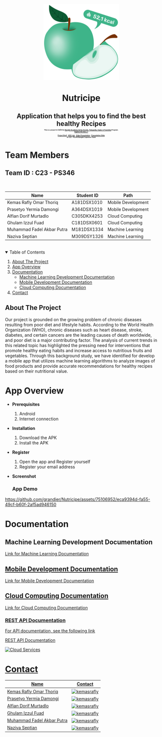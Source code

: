 <!-- PROJECT LOGO -->
<br />
<p align="center">
  <a href="https://github.com/grandier/Nutricipe">
    <img src="https://github.com/grandier/Nutricipe/blob/main/Mobile%20Development/app/src/main/res/drawable/logo_app.png" width='250dp' alt="Logo" >
  </a>

  <h1 align="center">Nutricipe</h1>
  <h2 align="center">
  Application that helps you to find the best healthy Recipes
  
  <p align="center" style="font-size: 5px;">
  This is a project to fulfill the 
  <a href="https://grow.google/intl/id_id/bangkit/"><strong>Bangkit Academy led by Google, Tokopedia, Gojek, & Traveloka</strong></a>
  Program.
  <br />
  <a href="https://github.com/grandier/Nutricipe"><strong>Explore the docs »</strong></a>
  <br />
  <br />
  <a href="https://docs.google.com/document/d/1npJJuspqjWDtG6pWSPVhmbHB614CbpCGWlmkAmNxyPY/edit?usp=sharing">Project Brief</a>
  ·
  <a href="https://github.com/grandier/Nutricipe/releases">APK Link</a>
  ·
  <a href="https://youtu.be/QrIgG2bFTN4">Video Presentation</a>
  ·
  <a href="https://www.canva.com/design/DAFlkkPGUqk/p9rbo6J-qypnhQWOCgSWIQ/view?utm_content=DAFlkkPGUqk&utm_campaign=designshare&utm_medium=link&utm_source=publishsharelink">Presentation Slide</a>
  <br />
  © C23 - PS346 Bangkit Capstone Team
  </p>
</p>

# Team Members

## Team ID : C23 - PS346

<br>

| Name                          | Student ID  | Path                 |
| ----------------------------- | ----------- | -------------------- |
| Kemas Rafly Omar Thoriq       | A181DSX1010 | Mobile Development   |
| Prasetyo Yermia Damongi       | A364DSX1019 | Mobile Development   |
| Alfian Dorif Murtadlo         | C305DKX4253 | Cloud Computing      |
| Ghulam Izzul Fuad             | C181DSX0601 | Cloud Computing      |
| Muhammad Fadel Akbar Putra    | M181DSX1334 | Machine Learning     |
| Naziva Septian                | M309DSY1326 | Machine Learning     |

<br>

<!-- TABLE OF CONTENTS -->
<details open="open">
  <summary>Table of Contents</summary>
  <ol>
    <li><a href="#about-the-project">About The Project</a></li>
    <li><a href="#app-overview">App Overview</a></li>
    <li>
      <a href="#documentation">Documentation</a>
      <ul>
        <li><a href="#machine-learning-development-documentation">Machine Learning Development Documentation</a></li>
        <li><a href="#mobile-development-documentation">Mobile Development Documentation</a></li>
        <li><a href="#cloud-computing-documentation">Cloud Computing Documentation</a></li>
      </ul>
    </li>
    <li><a href="#contact">Contact</a></li>
  </ol>
</details>

## About The Project

Our project is grounded on the growing problem of chronic diseases resulting from poor diet and lifestyle habits. According to the World Health Organization (WHO), chronic diseases such as heart disease, stroke, diabetes, and certain cancers are the leading causes of death worldwide, and poor diet is a major contributing factor. The analysis of current trends in this related topic has highlighted the pressing need for interventions that promote healthy eating habits and increase access to nutritious fruits and vegetables. Through this background study, we have identified for develop a mobile app that utilizes machine learning algorithms to analyze images of food products and provide accurate recommendations for healthy recipes based on their nutritional value.

# App Overview

- **Prerequisites**

  1.  Android
  2.  Internet connection

- **Installation**

  1.  Download the APK
  2.  Install the APK

- **Register**

  1.  Open the app and Register yourself
  2.  Register your email address

- **Screenshot**

  ### App Demo
  

https://github.com/grandier/Nutricipe/assets/75106952/eca9394d-fa55-49cf-b60f-2af5ad946150


# Documentation

## Machine Learning Development Documentation

<a href="https://github.com/grandier/Nutricipe/tree/main/Machine%20Learning">Link for Machine Learning Documentation

## Mobile Development Documentation
  
<a href="https://github.com/grandier/Nutricipe/tree/main/Mobile%20Development">Link for Mobile Development Documentation

## Cloud Computing Documentation

<a href="https://github.com/grandier/Nutricipe/tree/main/Cloud%20Computing">Link for Cloud Computing Documentation
  
  ### REST API Documentation

  For API documentation, see the following link
  
  <a href="https://github.com/junaediakbar/Capstone-Bangkit-2022-Relasia/tree/cc/Cloud%20Computing/api">REST API Documentation
  
  <img src="https://cdn.discordapp.com/attachments/990072695599288360/995323897727696996/Cloud.png" alt="Cloud Services" >

# Contact

| Name                         | Contact                                                                                                                                                                                                                                                                                         |
| ---------------------------- | ----------------------------------------------------------------------------------------------------------------------------------------------------------------------------------------------------------------------------------------------------------------------------------------------- |
| Kemas Rafly Omar Thoriq      | <a href="https://linkedin.com/in/kemasrafly" target="blank"><img align="center" src="https://raw.githubusercontent.com/rahuldkjain/github-profile-readme-generator/master/src/images/icons/Social/linked-in-alt.svg" alt="kemasrafly" height="30" width="40" /></a>         |
| Prasetyo Yermia Damongi      | <a href="https://www.linkedin.com/in/prasetyo-yermia-damongi-b12ba5238" target="blank"><img align="center" src="https://raw.githubusercontent.com/rahuldkjain/github-profile-readme-generator/master/src/images/icons/Social/linked-in-alt.svg" alt="kemasrafly" height="30" width="40" /></a> |
| Alfian Dorif Murtadlo        | <a href="https://www.linkedin.com/in/alfian-dorif-murtadlo-420122157/" target="blank"><img align="center" src="https://raw.githubusercontent.com/rahuldkjain/github-profile-readme-generator/master/src/images/icons/Social/linked-in-alt.svg" alt="kemasrafly" height="30" width="40" /></a>                       |
| Ghulam Izzul Fuad            | <a href="https://www.linkedin.com/in/ghulamizzulfuad" target="blank"><img align="center" src="https://raw.githubusercontent.com/rahuldkjain/github-profile-readme-generator/master/src/images/icons/Social/linked-in-alt.svg" alt="kemasrafly" height="30" width="40" /></a>                    |
| Muhammad Fadel Akbar Putra   | <a href="https://www.linkedin.com/in/muhammad-fadel-akbar-putra-b01765243/" target="blank"><img align="center" src="https://raw.githubusercontent.com/rahuldkjain/github-profile-readme-generator/master/src/images/icons/Social/linked-in-alt.svg" alt="kemasrafly" height="30" width="40" /></a>                |
| Naziva Septian               | <a href="https://www.linkedin.com/in/nazivaseptian" target="blank"><img align="center" src="https://raw.githubusercontent.com/rahuldkjain/github-profile-readme-generator/master/src/images/icons/Social/linked-in-alt.svg" alt="kemasrafly" height="30" width="40" /></a>                       |
